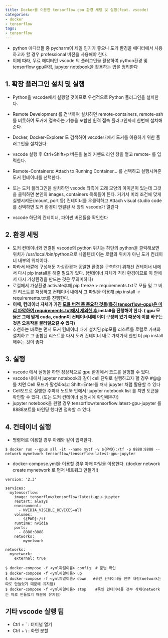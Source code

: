 ```yaml
---
title: Docker를 이용한 tensorflow gpu 환경 세팅 및 실행(feat. vscode)
categories:
- docker
- tensorflow
tags:
- tensorflow
---
```


- python 에디터들 중 pycharm이 제일 인기가 좋으나 도커 환경을 에디터에서 사용하고자 할 경우 professional 버전을 사용해야 한다.
- 이에 따라, 무료 에디터인 vscode 의 플러그인을 활용하여 python환경 및 tensorflow gpu환경, jupyter notebook을 활용하는 법을 정리한다

## 1. 확장 플러그인 설치 및 실행
- Python을 vscode에서 실행할 것이므로 우선적으로 Python 플러그인을 설치한다.
- Remote Development 를 검색하여 설치하면 remote-containers, remote-ssh를 비롯하여 도커에 접속하는 기능을 포함한 원격 접속 플러그인까지 한번에 설치해준다.
- Docker, Docker-Explorer 도 검색하여 vscode내에서 도커를 이용하기 위한 플러그인을 설치한다
- vscode 실행 후 Ctrl+Shift+p 버튼을 눌러 커멘드 라인 창을 열고 remote- 를 입력한다.
- Remote-Containers: Attach to Running Container... 를 선택하고 실행시켜준 도커 컨테이너를 선택한다.
- 또는 도커 플러그인을 설치하면  vscode 좌측에 고래 모양의 아이콘이 있는데 그것을 클릭하면 본인의 images, containers 목록들이 뜬다. 거기서 미리 조건에 맞게 실행시켜둔(mount, port 등) 컨테이너를 우클릭하고 Attach visual studio code 를 선택하면 도커 환경이 연결된 새 창의 vscode가 열린다

- vscode 하단의 컨테이너, 파이썬 버전들을 확인한다

## 2. 환경 세팅
- 도커 컨테이너와 연결된 vscode의 python 위치는 하단의 python을 클릭해보면 위치가 /usr/local/bin/python으로 나올텐데 이는 로컬의 위치가 아닌 도커 컨테이너 내부의 위치이다.
- 따라서 바깥에 구성해둔 가상환경과 동일한 환경을 구축하기 위해선 컨테이너 내에서 다시 pip install을 해줄 필요가 있다. (컨테이너 자체가 격리 환경이므로 이 안에서 다시 가상환경을 만드는 것은 무의미하다)
- 로컬에서 가상환경 activate후에 pip freeze > requirements.txt로 모듈 및 그 버전 리스트를 저장하고 컨테이너 내에서 그 파일을 이용해 pip install -r requirements.txt를 진행한다.
- __이때, 컨테이너 자체가 가진 <u>모듈 버전 중 중요한 것들(특히 tensorflow-gpu)은 미리 파악하여 requirements.txt에서 제외한 후 </u>install을 진행해야 한다. ( gpu 모듈은 그에 맞게 cuda, cudnn이 컨테이너내에 이미 구성되 있기 때문에 이를 바꾸는 것은 오동작을 불러일으킬 수 있다)__
- 추천하는 바로는 먼저 도커 컨테이너 내에 설치된 pip모듈 리스트를 로컬로 가져와 설치하고 그 종합된 리스트를 다시 도커 컨테이너 내로 가져가서 한번 더 pip install해주는 것이 좋다


## 3. 실행
- vscode 에서 실행을 하면 정상적으로 gpu 환경에서 코드를 실행할 수 있다. 
- vscode 내에서 jupyter notebook과 같이 cell 단위로 실행하고자 할 경우 #@@  를 치면 Cell 모드가 활성화되고 Shift+Enter를 쳐서 jupyter 처럼 활용할 수 있다
- Cell모드로 실행한 주피터 노트북 안에서 !jupyter notebook list 를 치면 토큰을 확인할 수 있다. (또는 도커 컨테이너 실행시에 확인해두자)
- jupyter notebook을 원할 경우 tensorflow/tensorflow:latest-gpu-jupyter 를 8888포트를 바인딩 했다면 접속할 수 있다.


## 4. 컨테이너 실행
- 명령어로 이용할 경우 아래와 같이 입력한다.
```
$ docker run --gpus all -it --name mytf -v ${PWD}:/tf -p 8888:8888 --network mynetwork tensorflow/tensorflow:latest-gpu-jupyter
```
- docker-compose.yml을 이용할 경우 아래 파일을 이용한다. (docker network create mynetwork 로 먼저 네트워크 만들기!)

```
version: '2.3'

services:
  mytensorflow:
    image: tensorflow/tensorflow:latest-gpu-jupyter
    restart: always
    environment:
      - NVIDIA_VISIBLE_DEVICES=all
    volumes:
      - ${PWD}:/tf
    runtime: nvidia
    ports:
      - 8888:8888
    networks:
      - mynetwork

networks:
  mynetwork:
    external: true
```

```
$ docker-compose -f <yml파일이름> config  # 문법 확인
$ docker-compose -f <yml파일이름> up 
$ docker-compose -f <yml파일이름> down   #묶인 컨테이너들 전부 내림(network는 따로 만들었기 때문에 유지됨)
$ docker-compose -f <yml파일이름> stop    #묶인 컨테이너들 전부 삭제(network는 따로 만들었기 때문에 유지됨)
```
## 기타 vscode 실행 팁
- Ctrl + \`  : 터미널 열기
- Ctrl + \\ : 화면 분할

